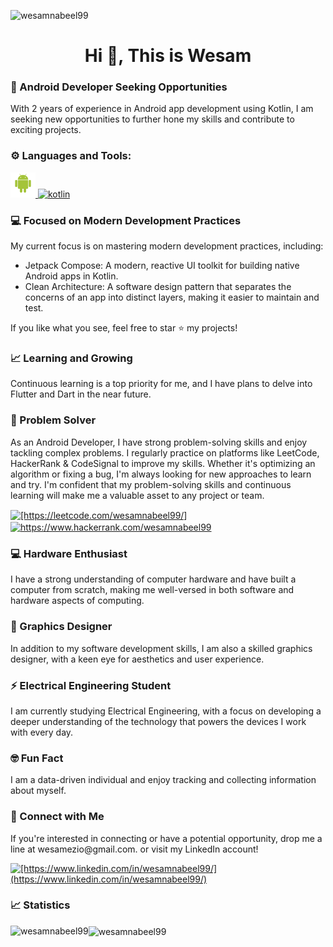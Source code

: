 <p align="left"> <img src="https://komarev.com/ghpvc/?username=wesamnabeel99&label=Profile%20views&color=0e75b6&style=flat" alt="wesamnabeel99" /> </p>

<h1 align="center">Hi 👋, This is Wesam</h1>
<h3>📱 Android Developer Seeking Opportunities</h3>
With 2 years of experience in Android app development using Kotlin, I am seeking new opportunities to further hone my skills and contribute to exciting projects.

<h3 align="left">⚙️ Languages and Tools:</h3>
<p align="left"> <a href="https://developer.android.com" target="_blank" rel="noreferrer"> <img src="https://raw.githubusercontent.com/devicons/devicon/master/icons/android/android-original-wordmark.svg" alt="android" width="40" height="40"/> </a>
<a href="https://kotlinlang.org" target="_blank" rel="noreferrer"> <img src="https://www.vectorlogo.zone/logos/kotlinlang/kotlinlang-icon.svg" alt="kotlin" width="40" height="40"/> </a>
</p>

<h3>💻 Focused on Modern Development Practices</h3>
My current focus is on mastering modern development practices, including:

- Jetpack Compose: A modern, reactive UI toolkit for building native Android apps in Kotlin.
- Clean Architecture: A software design pattern that separates the concerns of an app into distinct layers, making it easier to maintain and test.

If you like what you see, feel free to star ⭐ my projects!


<h3>📈 Learning and Growing</h3>
Continuous learning is a top priority for me, and I have plans to delve into Flutter and Dart in the near future.

<h3>🧠 Problem Solver</h3>

As an Android Developer, I have strong problem-solving skills and enjoy tackling complex problems. I regularly practice on platforms like LeetCode, HackerRank & CodeSignal to improve my skills. Whether it's optimizing an algorithm or fixing a bug, I'm always looking for new approaches to learn and try. I'm confident that my problem-solving skills and continuous learning will make me a valuable asset to any project or team.

<a href="https://leetcode.com/wesamnabeel99/" target="blank"><img align="center" src="https://raw.githubusercontent.com/rahuldkjain/github-profile-readme-generator/master/src/images/icons/Social/leet-code.svg" alt="[https://leetcode.com/wesamnabeel99/]" height="60" width="70" /></a>
<a href="https://www.hackerrank.com/wesamnabeel99" target="blank"><img align="center" src="https://raw.githubusercontent.com/rahuldkjain/github-profile-readme-generator/master/src/images/icons/Social/hackerrank.svg" alt="https://www.hackerrank.com/wesamnabeel99" height="60" width="70" /></a>

<h3>💻 Hardware Enthusiast</h3>
I have a strong understanding of computer hardware and have built a computer from scratch, making me well-versed in both software and hardware aspects of computing.



<h3>🎨 Graphics Designer</h3>
In addition to my software development skills, I am also a skilled graphics designer, with a keen eye for aesthetics and user experience.


<h3>⚡ Electrical Engineering Student</h3>
I am currently studying Electrical Engineering, with a focus on developing a deeper understanding of the technology that powers the devices I work with every day.

<h3>🤓 Fun Fact</h3>
I am a data-driven individual and enjoy tracking and collecting information about myself.

<h3>📧 Connect with Me</h3>
If you're interested in connecting or have a potential opportunity, drop me a line at wesamezio@gmail.com. or visit my LinkedIn account!

<a href="https://www.linkedin.com/in/wesamnabeel99/" target="blank"><img align="center" src="https://raw.githubusercontent.com/rahuldkjain/github-profile-readme-generator/master/src/images/icons/Social/linked-in-alt.svg" alt="[https://www.linkedin.com/in/wesamnabeel99/](https://www.linkedin.com/in/wesamnabeel99/)" height="60" width="70" /></a>


<h3>📈 Statistics </h3>

<p><img align="left" src="https://github-readme-stats.vercel.app/api/top-langs?username=wesamnabeel99&show_icons=true&locale=en&layout=compact" alt="wesamnabeel99" /></p>

<p><img align="center" src="https://github-readme-streak-stats.herokuapp.com/?user=wesamnabeel99&" alt="wesamnabeel99" /></p>
